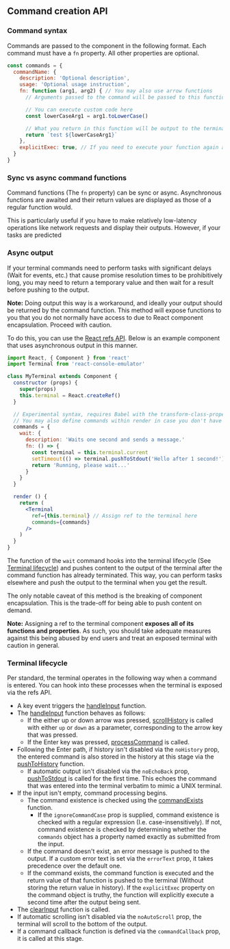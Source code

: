 ## Command creation API

### Command syntax

Commands are passed to the component in the following format. 
Each command must have a `fn` property. All other properties are optional.

```js
const commands = {
  commandName: {
    description: 'Optional description',
    usage: 'Optional usage instruction',
    fn: function (arg1, arg2) { // You may also use arrow functions
      // Arguments passed to the command will be passed to this function in the same order as they appeared in the terminal

      // You can execute custom code here
      const lowerCaseArg1 = arg1.toLowerCase()

      // What you return in this function will be output to the terminal
      return `test ${lowerCaseArg1}`
    },
    explicitExec: true, // If you need to execute your function again after the output has been emitted, enable
  }
}
```

### Sync vs async command functions

Command functions (The `fn` property) can be sync or async. Asynchronous functions are awaited and their return values are displayed as those of a regular function would.

This is particularly useful if you have to make relatively low-latency operations like network requests and display their outputs. However, if your tasks are predicted 

### Async output

If your terminal commands need to perform tasks with significant delays (Wait for events, etc.) that cause promise resolution times to be prohibitively long, you may need to return a temporary value and then wait for a result before pushing to the output.

**Note:** Doing output this way is a workaround, and ideally your output should be returned by the command function. This method will expose functions to you that you do not normally have access to due to React component encapsulation. Proceed with caution.

To do this, you can use the [React refs API](https://reactjs.org/docs/refs-and-the-dom.html). Below is an example component that uses asynchronous output in this manner.

```jsx
import React, { Component } from 'react'
import Terminal from 'react-console-emulator'

class MyTerminal extends Component {
  constructor (props) {
    super(props)
    this.terminal = React.createRef()
  }

  // Experimental syntax, requires Babel with the transform-class-properties plugin
  // You may also define commands within render in case you don't have access to class field syntax
  commands = {
    wait: {
      description: 'Waits one second and sends a message.'
      fn: () => {
        const terminal = this.terminal.current
        setTimeout(() => terminal.pushToStdout('Hello after 1 second!'), 1500)
        return 'Running, please wait...'
      }
    }
  }

  render () {
    return (
      <Terminal
        ref={this.terminal} // Assign ref to the terminal here
        commands={commands}
      />
    )
  }
}
```

The function of the `wait` command hooks into the terminal lifecycle (See [Terminal lifecycle](#terminal-lifecycle)) and pushes content to the output of the terminal after the command function has already terminated. This way, you can perform tasks elsewhere and push the output to the terminal when you get the result.

The only notable caveat of this method is the breaking of component encapsulation. This is the trade-off for being able to push content on demand.

**Note:** Assigning a ref to the terminal component **exposes all of its functions and properties**. As such, you should take adequate measures against this being abused by end users and treat an exposed terminal with caution in general.

### Terminal lifecycle

Per standard, the terminal operates in the following way when a command is entered. You can hook into these processes when the terminal is exposed via the refs API.

- A key event triggers the [handleInput](../src/Terminal.jsx#L196) function.
- The [handleInput](../src/Terminal.jsx#L196) function behaves as follows:
  - If the either up or down arrow was pressed, [scrollHistory](../src/Terminal.jsx#L181) is called with either `up` or `down` as a parameter, corresponding to the arrow key that was pressed.
  - If the Enter key was pressed, [processCommand](../src/Terminal.jsx#L130) is called.
- Following the Enter path, if history isn't disabled via the `noHistory` prop, the entered command is also stored in the history at this stage via the [pushToHistory](../src/Terminal.jsx#L48) function.
  - If automatic output isn't disabled via the `noEchoBack` prop, [pushToStdout](../src/Terminal.jsx#L87) is called for the first time. This echoes the command that was entered into the terminal verbatim to mimic a UNIX terminal.
- If the input isn't empty, command processing begins.
  - The command existence is checked using the [commandExists](../src/utils/commandExists.js) function.
    - If the `ignoreCommandCase` prop is supplied, command existence is checked with a regular expression (I.e. case-insensitively). If not, command existence is checked by determining whether the `commands` object has a property named exactly as submitted from the input.
  - If the command doesn't exist, an error message is pushed to the output. If a custom error text is set via the `errorText` prop, it takes precedence over the default one.
  - If the command exists, the command function is executed and the return value of that function is pushed to the terminal (Without storing the return value in history). If the `explicitExec` property on the command object is truthy, the function will explicitly execute a second time after the output being sent.
- The [clearInput](../src/Terminal.jsx#L124) function is called.
- If automatic scrolling isn't disabled via the `noAutoScroll` prop, the terminal will scroll to the bottom of the output.
- If a command callback function is defined via the `commandCallback` prop, it is called at this stage.
